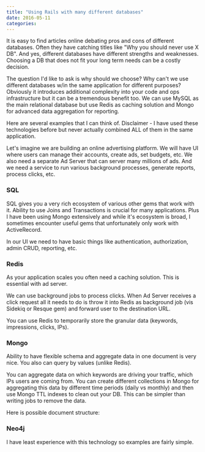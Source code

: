 ```yaml
---
title: "Using Rails with many different databases"
date: 2016-05-11
categories:
---
```


It is easy to find articles online debating pros and cons of different databases.  Often they have catching titles like "Why you should never use X DB".  And yes, different databases have different strengths and weaknesses.  Choosing a DB that does not fit your long term needs can be a costly decision.

The question I'd like to ask is why should we choose?  Why can't we use different databases w/in the same application for different purposes?  Obviously it introduces additional complexity into your code and ops infrastructure but it can be a tremendous benefit too.  We can use MySQL as the main relational database but use Redis as caching solution and Mongo for advanced data aggregation for reporting.

Here are several examples that I can think of.  Disclaimer - I have used these technologies before but never actually combined ALL of them in the same application.

Let's imagine we are building an online advertising platform.  We will have UI where users can manage their accounts, create ads, set budgets, etc.  We also need a separate Ad Server that can server many millions of ads.  And we need a service to run various background processes, generate reports, process clicks, etc.

### SQL
SQL gives you a very rich ecosystem of various other gems that work with it.  Ability to use Joins and Transactions is crucial for many applications.  Plus
I have been using Mongo extensively and while it's ecosystem is broad, I sometimes encounter useful gems that unfortunately only work with ActiveRecord.

In our UI we need to have basic things like authentication, authorization, admin CRUD, reporting, etc.

### Redis
As your application scales you often need a caching solution.  This is essential with ad server.

We can use background jobs to process clicks.  When Ad Server receives a click request all it needs to do is throw it into Redis as background job (vis Sidekiq or Resque gem) and forward user to the destination URL.

You can use Redis to temporarily store the granular data (keywords, impressions, clicks, IPs).

### Mongo
Ability to have flexible schema and aggregate data in one document is very nice.  You also can query by values (unlike Redis).

You can aggregate data on which keywords are driving your traffic, which IPs users are coming from.  You can create different collections in Mongo for aggregating this data by different time periods (daily vs monthly) and then use Mongo TTL indexes to clean out your DB.  This can be simpler than writing jobs to remove the data.

Here is possible document structure:


### Neo4j
I have least experience with this technology so examples are fairly simple.
